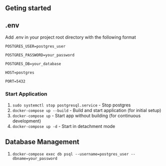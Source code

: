 ## Geting started

## .env
Add .env in your project root directory with the following format

```POSTGRES_USER=postgres_user```

```POSTGRES_PASSWORD=your_password```

```POSTGRES_DB=your_database```

```HOST=postgres```

```PORT=5432```

### Start Application
1. ```sudo systemctl stop postgresql.service``` - Stop postgres
2. ```docker-compose up --build``` - Build and start application (for initial setup)
3. ```docker-compose up``` - Start app without building (for continuous development)
4. ```docker-compose up -d``` - Start in detachment mode


## Database Management
1. ```docker-compose exec db psql --username=postgres_user --dbname=your_password```
